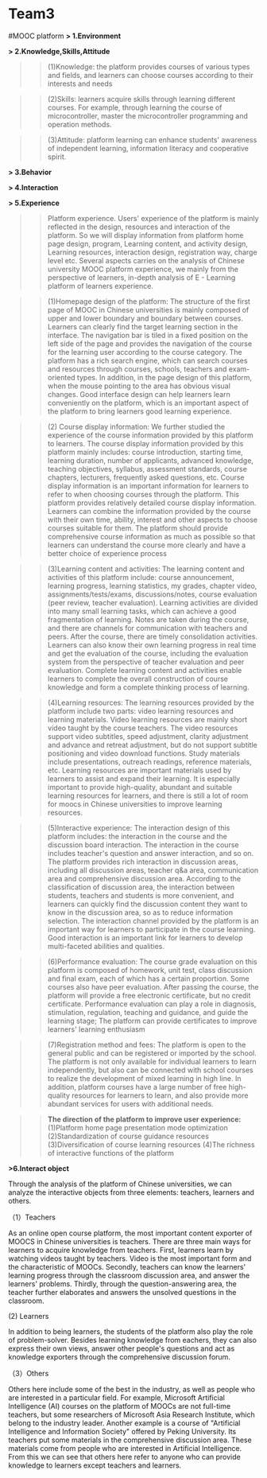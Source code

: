 # Team3
#MOOC platform
**> 1.Environment**

**> 2.Knowledge,Skills,Attitude**

>>(1)Knowledge: the platform provides courses of various types and fields, and learners can choose courses according to their interests and needs

>>(2)Skills: learners acquire skills through learning different courses. For example, through learning the course of microcontroller, master the microcontroller programming and operation methods.

>>(3)Attitude: platform learning can enhance students' awareness of independent learning, information literacy and cooperative spirit.

**> 3.Behavior**

**> 4.Interaction**

**> 5.Experience**

>>    Platform experience. Users' experience of the platform is mainly reflected in the design, resources and interaction of the platform. So we will display information from platform home page design, program, Learning content, and activity design, Learning resources, interaction design, registration way, charge level etc. Several aspects carries on the analysis of Chinese university MOOC platform experience, we mainly from the perspective of learners, in-depth analysis of E - Learning platform of learners experience.

>>(1)Homepage design of the platform:
    The structure of the first page of MOOC in Chinese universities is mainly composed of upper and lower boundary and boundary between courses. Learners can clearly find the target learning section in the interface. The navigation bar is tiled in a fixed position on the left side of the page and provides the navigation of the course for the learning user according to the course category. The platform has a rich search engine, which can search courses and resources through courses, schools, teachers and exam-oriented types. In addition, in the page design of this platform, when the mouse pointing to the area has obvious visual changes.
Good interface design can help learners learn conveniently on the platform, which is an important aspect of the platform to bring learners good learning experience.

>>(2) Course display information:
    We further studied the experience of the course information provided by this platform to learners. The course display information provided by this platform mainly includes: course introduction, starting time, learning duration, number of applicants, advanced knowledge, teaching objectives, syllabus, assessment standards, course chapters, lecturers, frequently asked questions, etc. Course display information is an important information for learners to refer to when choosing courses through the platform. This platform provides relatively detailed course display information. Learners can combine the information provided by the course with their own time, ability, interest and other aspects to choose courses suitable for them.
The platform should provide comprehensive course information as much as possible so that learners can understand the course more clearly and have a better choice of experience process

>>(3)Learning content and activities:
    The learning content and activities of this platform include: course announcement, learning progress, learning statistics, my grades, chapter video, assignments/tests/exams, discussions/notes, course evaluation (peer review, teacher evaluation). Learning activities are divided into many small learning tasks, which can achieve a good fragmentation of learning. Notes are taken during the course, and there are channels for communication with teachers and peers. After the course, there are timely consolidation activities. Learners can also know their own learning progress in real time and get the evaluation of the course, including the evaluation system from the perspective of teacher evaluation and peer evaluation. Complete learning content and activities enable learners to complete the overall construction of course knowledge and form a complete thinking process of learning.

>>(4)Learning resources:
    The learning resources provided by the platform include two parts: video learning resources and learning materials. Video learning resources are mainly short video taught by the course teachers. The video resources support video subtitles, speed adjustment, clarity adjustment and advance and retreat adjustment, but do not support subtitle positioning and video download functions. Study materials include presentations, outreach readings, reference materials, etc. Learning resources are important materials used by learners to assist and expand their learning. It is especially important to provide high-quality, abundant and suitable learning resources for learners, and there is still a lot of room for moocs in Chinese universities to improve learning resources.

>>(5)Interactive experience:
    The interaction design of this platform includes: the interaction in the course and the discussion board interaction. The interaction in the course includes teacher's question and answer interaction, and so on. The platform provides rich interaction in discussion areas, including all discussion areas, teacher q&a area, communication area and comprehensive discussion area. According to the classification of discussion area, the interaction between students, teachers and students is more convenient, and learners can quickly find the discussion content they want to know in the discussion area, so as to reduce information selection.
The interaction channel provided by the platform is an important way for learners to participate in the course learning. Good interaction is an important link for learners to develop multi-faceted abilities and qualities.

>>(6)Performance evaluation:
    The course grade evaluation on this platform is composed of homework, unit test, class discussion and final exam, each of which has a certain proportion. Some courses also have peer evaluation. After passing the course, the platform will provide a free electronic certificate, but no credit certificate.
Performance evaluation can play a role in diagnosis, stimulation, regulation, teaching and guidance, and guide the learning stage; The platform can provide certificates to improve learners' learning enthusiasm

>>(7)Registration method and fees:
The platform is open to the general public and can be registered or imported by the school. The platform is not only available for individual learners to learn independently, but also can be connected with school courses to realize the development of mixed learning in high line. In addition, platform courses have a large number of free high-quality resources for learners to learn, and also provide more abundant services for users with additional needs.

>>**The direction of the platform to improve user experience:**
>>(1)Platform home page presentation mode optimization
>>(2)Standardization of course guidance resources
>>(3)Diversification of course learning resources
>>(4)The richness of interactive functions of the platform

**>6.Interact object**

  Through the analysis of the platform of Chinese universities, we can analyze the interactive objects from three elements:       teachers, learners and others.
  
（1）Teachers
  
  As an online open course platform, the most important content exporter of MOOCS in Chinese universities is teachers. There are three main ways for learners to acquire knowledge from teachers. First, learners learn by watching videos taught by teachers. Video is the most important form and the characteristic of MOOCs. Secondly, teachers can know the learners' learning progress through the classroom discussion area, and answer the learners' problems. Thirdly, through the question-answering area, the teacher further elaborates and answers the unsolved questions in the classroom.
  
(2) Learners
  
  In addition to being learners, the students of the platform also play the role of problem-solver. Besides learning knowledge from eachers, they can also express their own views, answer other people's questions and act as knowledge exporters through the comprehensive discussion forum.
 
（3）Others
  
  Others here include some of the best in the industry, as well as people who are interested in a particular field. For example, Microsoft  Artificial Intelligence (AI) courses on the platform of MOOCs are not full-time teachers, but some researchers of Microsoft Asia Research Institute, which belong to the industry leader. Another example is a course of "Artificial Intelligence and Information Society" offered by Peking University. Its teachers put some materials in the comprehensive discussion area. These materials come from people who are interested in Artificial Intelligence. From this we can see that others here refer to anyone who can provide knowledge to learners except teachers and learners.
